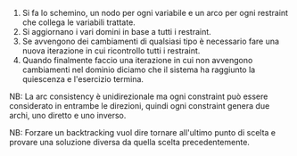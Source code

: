 1) Si fa lo schemino, un nodo per ogni variabile e un arco per ogni restraint che collega le variabili trattate.
2) Si aggiornano i vari domini in base a tutti i restraint.
3) Se avvengono dei cambiamenti di qualsiasi tipo è necessario fare una nuova iterazione in cui ricontrollo tutti i restraint.
4) Quando finalmente faccio una iterazione in cui non avvengono cambiamenti nel dominio diciamo che il sistema ha raggiunto la quiescenza e l'esercizio termina.


NB: La arc consistency è unidirezionale ma ogni constraint può essere considerato in entrambe le direzioni, quindi ogni constraint genera due archi, uno diretto e uno inverso.

NB: Forzare un backtracking vuol dire tornare all'ultimo punto di scelta e provare una soluzione diversa da quella scelta precedentemente.